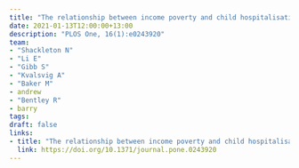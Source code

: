 ```yaml
---
title: "The relationship between income poverty and child hospitalisations in New Zealand: Evidence from longitudinal household panel data and Census data"
date: 2021-01-13T12:00:00+13:00
description: "PLOS One, 16(1):e0243920"
team:
- "Shackleton N"
- "Li E"
- "Gibb S"
- "Kvalsvig A"
- "Baker M"
- andrew
- "Bentley R"
- barry
tags:
draft: false
links:
- title: "The relationship between income poverty and child hospitalisations in New Zealand: Evidence from longitudinal household panel data and Census data"
  link: https://doi.org/10.1371/journal.pone.0243920
---
```

